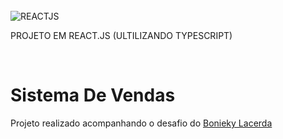 </br>
<img align="center" alt="REACTJS" 
        src="https://img.shields.io/badge/React-20232A?style=for-the-badge&logo=react&logoColor=61DAFB">
<p>PROJETO EM REACT.JS (ULTILIZANDO TYPESCRIPT)</p>
</br>
<h1> Sistema De Vendas </h1>
    <p aling="center"> Projeto realizado acompanhando o desafio do
    <a href="https://www.youtube.com/watch?v=_hytKpMc04E&t=260s"> Bonieky Lacerda</a></p>

</br>

 
